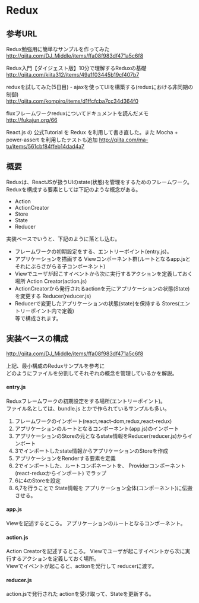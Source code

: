 # Redux

## 参考URL

Redux勉強用に簡単なサンプルを作ってみた  
http://qiita.com/DJ_Middle/items/ffa08f983df471a5c6f8  
  
Redux入門【ダイジェスト版】10分で理解するReduxの基礎  
http://qiita.com/kiita312/items/49a1f03445b19cf407b7  
  
reduxを試してみた(5日目) - ajaxを使ってUIを構築する(reduxにおける非同期の制御)  
http://qiita.com/kompiro/items/d1ffcfcba7cc34d364f0  

fluxフレームワークreduxについてドキュメントを読んだメモ  
http://fukajun.org/66

React.js の 公式Tutorial を Redux を利用して書き直した。また Mocha + power-assert を利用したテストも追加
http://qiita.com/ma-tu/items/561cbf84ffeb14dad4a7

## 概要
Reduxは、ReactJSが扱うUIのstate(状態)を管理をするためのフレームワーク。  
Reduxを構成する要素としては下記のような概念がある。
* Action
* ActionCreator
* Store
* State
* Reducer
  
実装ベースでいうと、下記のように落とし込む。
- フレームワークの初期設定をする、エントリーポイント(entry.js)。  
- アプリケーションを描画する Viewコンポーネント群(ルートとなるapp.jsとそれにぶらさがらる子コンポーネント)  
- Viewでユーザが起こすイベントから次に実行するアクションを定義しておく場所 Action Creator(action.js)  
- ActionCreatorから発行されるactionを元にアプリケーションの状態(State)を変更する Reducer(reducer.js)  
- Reducerで変更したアプリケーションの状態(state)を保持する Stores(エントリーポイント内で定義)  
等で構成されます。  

## 実装ベースの構成

http://qiita.com/DJ_Middle/items/ffa08f983df471a5c6f8

上記、最小構成のReduxサンプルを参考に  
どのようにファイルを分割してそれぞれの概念を管理しているかを解説。

#### entry.js

Reduxフレームワークの初期設定をする場所(エントリーポイント)。  
ファイル名としては、bundle.js とかで作られているサンプルも多い。  
  
1. フレームワークのインポート(react,react-dom,redux,react-redux)
2. アプリケーションのルートとなるコンポーネント(app.js)のインポート
3. アプリケーションのStoreの元となるstate情報をReducer(reducer.js)からインポート
4. 3でインポートしたstate情報からアプリケーションのStoreを作成
5. アプリケーションをRenderする要素を定義
6. 2でインポートした、ルートコンポネーントを、
   Providerコンポーネント (react-reduxからインポート) でラップ
7. 6に4のStoreを設定
8. 6,7を行うことで State情報を アプリケーション全体(コンポーネント)に伝搬させる。


#### app.js
Viewを記述するところ。
アプリケーションのルートとなるコンポーネント。

#### action.js
Action Creatorを記述するところ。
Viewでユーザが起こすイベントから次に実行するアクションを定義しておく場所。  
Viewでイベントが起こると、actionを発行して reducerに渡す。

#### reducer.js
action.jsで発行された actionを受け取って、Stateを更新する。

